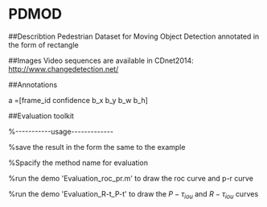 # PDMOD
##Describtion
Pedestrian Dataset for Moving Object Detection annotated in the form of rectangle

##Images
Video sequences are available in CDnet2014: http://www.changedetection.net/

##Annotations

a =[frame_id confidence b_x b_y b_w b_h]

##Evaluation toolkit

%-----------usage-------------

%save the result in the form the same to the example

%Spacify the method name for evaluation

%run the demo 'Evaluation_roc_pr.m' to draw the roc curve and p-r curve

%run the demo 'Evaluation_R-t_P-t' to draw the $P-\tau_{iou}$ and $R-\tau_{iou}$ curves
